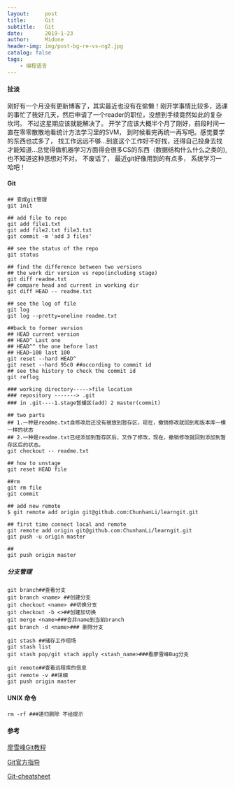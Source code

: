 ```yaml
---
layout:     post
title:      Git
subtitle:   Git
date:       2019-1-23
author:     Midone
header-img: img/post-bg-re-vs-ng2.jpg
catalog: false
tags:
    - 编程语言
---
```


#### 扯淡

刚好有一个月没有更新博客了，其实最近也没有在偷懒！刚开学事情比较多，选课的事忙了我好几天，然后申请了一个reader的职位，没想到手续竟然如此的复杂坎坷。 不过这星期应该就能解决了。 开学了应该大概半个月了刚好，前段时间一直在零零散散地看统计方法学习里的SVM， 到时候看完再统一再写吧。感觉要学的东西也忒多了， 找工作远远不够...到底这个工作好不好找，还得自己投身去找才能知道...总觉得做机器学习方面得会很多CS的东西（数据结构什么什么之类的), 也不知道这种思想对不对。 不废话了， 最近git好像用到的有点多， 系统学习一哈吧！

#### Git

```
## 变成git管理
git init  

## add file to repo
git add file1.txt
git add file2.txt file3.txt
git commit -m 'add 3 files'

## see the status of the repo
git status

## find the difference between two versions
## the work dir version vs repo(including stage)
git diff readme.txt
## compare head and current in working dir
git diff HEAD -- readme.txt

## see the log of file
git log
git log --pretty=oneline readme.txt

##back to former version
## HEAD current version
## HEAD^ Last one 
## HEAD^^ the one before last
## HEAD~100 last 100
git reset --hard HEAD^
git reset --hard 95c0 ##according to commit id
## see the history to check the commit id
git reflog

### working directory----->file location
### repository -------> .git
### in .git----1.stage暂缓区(add) 2 master(commit)

## two parts
## 1.一种是readme.txt自修改后还没有被放到暂存区，现在，撤销修改就回到和版本库一模一样的状态
## 2.一种是readme.txt已经添加到暂存区后，又作了修改，现在，撤销修改就回到添加到暂存区后的状态。
git checkout -- readme.txt

## how to unstage
git reset HEAD file

##rm
git rm file
git commit

## add new remote 
$ git remote add origin git@github.com:ChunhanLi/learngit.git

## first time connect local and remote
git remote add origin git@github.com:ChunhanLi/learngit.git
git push -u origin master

##
git push origin master
```
##### 分支管理

```
git branch##查看分支 
git branch <name> ##创建分支
git checkout <name> ##切换分支
git checkout -b <>##创建加切换
git merge <name>###合并name到当前branch
git branch -d <name>### 删除分支

git stash ##储存工作现场
git stash list
git stash pop/git stach apply <stash_name>###看廖雪峰Bug分支

git remote##查看远程库的信息
git remote -v ##详细
git push origin master
```

#### UNIX 命令

```
rm -rf ###递归删除 不给提示
```


#### 参考

[廖雪峰Git教程](https://www.liaoxuefeng.com/wiki/0013739516305929606dd18361248578c67b8067c8c017b000)

[Git官方指导](https://git-scm.com/book/zh/v2)

[Git-cheatsheet](https://github.com/ChunhanLi/ChunhanLi.github.io/blob/master/handout/git-cheatsheet.pdf)
